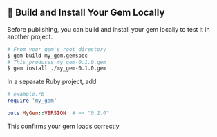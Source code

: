 ## 🚀 Build and Install Your Gem Locally
Before publishing, you can build and install your gem locally to test it in another project.

```bash
# From your gem's root directory
$ gem build my_gem.gemspec
# This produces my_gem-0.1.0.gem
$ gem install ./my_gem-0.1.0.gem
```  
In a separate Ruby project, add:

```ruby
# example.rb
require 'my_gem'

puts MyGem::VERSION  # => "0.1.0"
```  
This confirms your gem loads correctly.